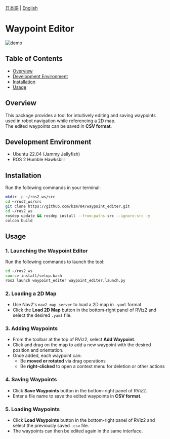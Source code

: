 [日本語](README.ja.md) | [English](README.md)

# Waypoint Editor

![demo](https://raw.github.com/wiki/kzm784/waypoint_editor/images/waypoint_editor_demo.gif)

## Table of Contents
- [Overview](#overview)
- [Development Environment](#development-environment)
- [Installation](#installation)
- [Usage](#usage)

## Overview
This package provides a tool for intuitively editing and saving waypoints used in robot navigation while referencing a 2D map.  
The edited waypoints can be saved in **CSV format**.

## Development Environment
- Ubuntu 22.04 (Jammy Jellyfish)
- ROS 2 Humble Hawksbill

## Installation
Run the following commands in your terminal:

```bash
mkdir -p ~/ros2_ws/src
cd ~/ros2_ws/src
git clone https://github.com/kzm784/waypoint_editer.git
cd ~/ros2_ws
rosdep update && rosdep install --from-paths src --ignore-src -y
colcon build
```

## Usage

### 1. Launching the Waypoint Editor  
Run the following commands to launch the tool:

```bash
cd ~/ros2_ws
source install/setup.bash
ros2 launch waypoint_editer waypoint_editer.launch.py
```

### 2. Loading a 2D Map  
- Use Nav2's `nav2_map_server` to load a 2D map in `.yaml` format.  
- Click the **Load 2D Map** button in the bottom-right panel of RViz2 and select the desired `.yaml` file.

### 3. Adding Waypoints  
- From the toolbar at the top of RViz2, select **Add Waypoint**.  
- Click and drag on the map to add a new waypoint with the desired position and orientation.  
- Once added, each waypoint can:
  - Be **moved or rotated** via drag operations
  - Be **right-clicked** to open a context menu for deletion or other actions

### 4. Saving Waypoints  
- Click **Save Waypoints** button in the bottom-right panel of RViz2.  
- Enter a file name to save the edited waypoints in **CSV format**.

### 5. Loading Waypoints  
- Click **Load Waypoints** button in the bottom-right panel of RViz2 and select the previously saved `.csv` file.  
- The waypoints can then be edited again in the same interface.
